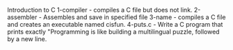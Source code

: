 Introduction to C
1-compiler - compiles a C file but does not link.
2-assembler - Assembles and save in specified file
3-name - compiles a C file and creates an executable named cisfun.
4-puts.c - Write a C program that prints exactly "Programming is like building a multilingual puzzle, followed by a new line.
